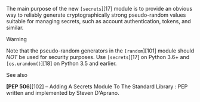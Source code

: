The main purpose of the new `[secrets`][17] module is to provide an obvious way to reliably generate cryptographically strong pseudo-random values suitable for managing secrets, such as account authentication, tokens, and similar.

Warning

Note that the pseudo-random generators in the `[random`][101] module should _NOT_ be used for security purposes. Use `[secrets`][17] on Python 3.6+ and `[os.urandom()`][18] on Python 3.5 and earlier.

See also

**[PEP 506**][102] – Adding A Secrets Module To The Standard Library
: PEP written and implemented by Steven D'Aprano.
